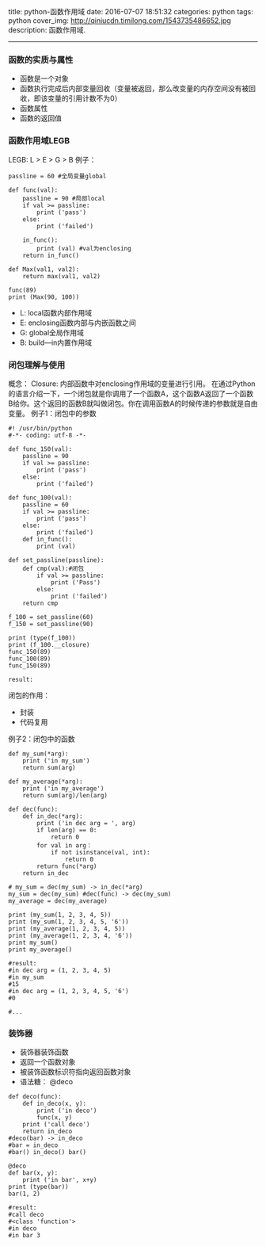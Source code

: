 title: python-函数作用域
date: 2016-07-07 18:51:32
categories: python
tags: python
cover_img: http://qiniucdn.timilong.com/1543735486652.jpg
description: 函数作用域.

---

### 函数的实质与属性
* 函数是一个对象
* 函数执行完成后内部变量回收（变量被返回，那么改变量的内存空间没有被回收，即该变量的引用计数不为0）
* 函数属性
* 函数的返回值

### 函数作用域LEGB
LEGB: L > E > G > B
例子：
```
passline = 60 #全局变量global

def func(val):
    passline = 90 #局部local
    if val >= passline:
        print ('pass')
    else:
        print ('failed')

    in_func():
        print (val) #val为enclosing
    return in_func()

def Max(val1, val2):
    return max(val1, val2)

func(89)
print (Max(90, 100))

```

* L: local函数内部作用域
* E: enclosing函数内部与内嵌函数之间
* G: global全局作用域
* B: build—in内置作用域

### 闭包理解与使用
概念：
Closure: 内部函数中对enclosing作用域的变量进行引用。
在通过Python的语言介绍一下，一个闭包就是你调用了一个函数A，这个函数A返回了一个函数B给你。这个返回的函数B就叫做闭包。你在调用函数A的时候传递的参数就是自由变量。
例子1：闭包中的参数
```
#! /usr/bin/python
#-*- coding: utf-8 -*-

def func_150(val):
    passline = 90
    if val >= passline:
        print ('pass')
    else:
        print ('failed')

def func_100(val):
    passline = 60
    if val >= passline:
        print ('pass')
    else:
        print ('failed')
    def in_func():
        print (val)
    
def set_passline(passline):
    def cmp(val):#闭包
        if val >= passline:
            print ('Pass')
        else:
            print ('failed')
    return cmp

f_100 = set_passline(60)
f_150 = set_passline(90)

print (type(f_100))
print (f_100.__closure)
func_150(89)
func_100(89)
func_150(89) 

result:

```
闭包的作用：
* 封装
* 代码复用

例子2：闭包中的函数
```
def my_sum(*arg):
    print ('in my_sum')
    return sum(arg)

def my_average(*arg):
    print ('in my_average')
    return sum(arg)/len(arg)

def dec(func):
    def in_dec(*arg): 
        print ('in dec arg = ', arg)
        if len(arg) == 0:
            return 0
        for val in arg：
            if not isinstance(val, int):
                return 0
        return func(*arg)
    return in_dec

# my_sum = dec(my_sum) -> in_dec(*arg)
my_sum = dec(my_sum) #dec(func) -> dec(my_sum)
my_average = dec(my_average) 

print (my_sum(1, 2, 3, 4, 5))
print (my_sum(1, 2, 3, 4, 5, '6'))
print (my_average(1, 2, 3, 4, 5))
print (my_average(1, 2, 3, 4, '6'))
print my_sum()
print my_average()

#result:
#in dec arg = (1, 2, 3, 4, 5)
#in my_sum
#15
#in dec arg = (1, 2, 3, 4, 5, '6')
#0

#...

```

### 装饰器
* 装饰器装饰函数
* 返回一个函数对象
* 被装饰函数标识符指向返回函数对象
* 语法糖： @deco

```
def deco(func):
    def in_deco(x, y):
        print ('in deco')
        func(x, y)
    print ('call deco')
    return in_deco
#deco(bar) -> in_deco
#bar = in_deco
#bar() in_deco() bar()

@deco
def bar(x, y):
    print ('in bar', x+y)
print (type(bar))
bar(1, 2)

#result:
#call deco
#<class 'function'>
#in deco
#in bar 3
```
